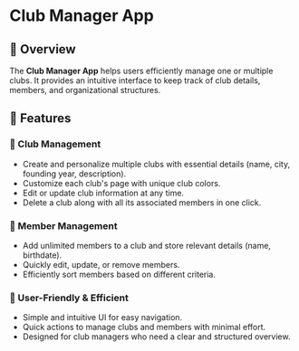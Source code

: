 # Club Manager App  

## 📌 Overview  
The **Club Manager App** helps users efficiently manage one or multiple clubs. It provides an intuitive interface to keep track of club details, members, and organizational structures.  

## 🚀 Features  

### 🔹 Club Management  
- Create and personalize multiple clubs with essential details (name, city, founding year, description).  
- Customize each club's page with unique club colors.  
- Edit or update club information at any time.  
- Delete a club along with all its associated members in one click.  

### 🔹 Member Management  
- Add unlimited members to a club and store relevant details (name, birthdate).  
- Quickly edit, update, or remove members.  
- Efficiently sort members based on different criteria.  

### 🔹 User-Friendly & Efficient  
- Simple and intuitive UI for easy navigation.  
- Quick actions to manage clubs and members with minimal effort.  
- Designed for club managers who need a clear and structured overview.
